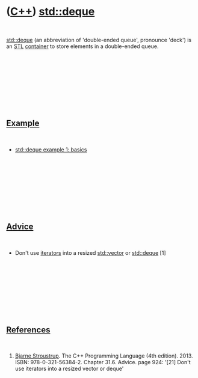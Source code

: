 
 

 

 

 

 

([C++](Cpp.md)) [std::deque](CppDeque.md)
===========================================

 

[std::deque](CppDeque.md) (an abbreviation of 'double-ended queue',
pronounce 'deck') is an [STL](CppStl.md) [container](CppContainer.md)
to store elements in a double-ended queue.

 

 

 

 

 

[Example](CppExample.md)
-------------------------

 

-   [std::deque example 1: basics](CppDequeExample1.md)

 

 

 

 

 

[Advice](CppAdvice.md)
-----------------------

 

-   Don't use [iterators](CppIterator.md) into a resized
    [std::vector](CppVector.md) or [std::deque](CppDeque.md) \[1\]

 

 

 

 

 

[References](CppReferences.md)
-------------------------------

 

1.  [Bjarne Stroustrup](CppBjarneStroustrup.md). The C++ Programming
    Language (4th edition). 2013. ISBN: 978-0-321-56384-2. Chapter 31.6.
    Advice. page 924: '\[21\] Don't use iterators into a resized vector
    or deque'

 

 

 

 

 

 

